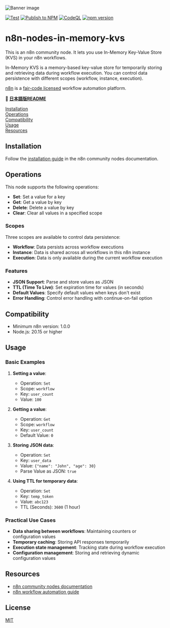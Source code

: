 ![Banner image](https://user-images.githubusercontent.com/10284570/173569848-c624317f-42b1-45a6-ab09-f0ea3c247648.png)

[![Test](https://github.com/oppai/n8n-nodes-in-memory-kvs/actions/workflows/test.yml/badge.svg)](https://github.com/oppai/n8n-nodes-in-memory-kvs/actions/workflows/test.yml)
[![Publish to NPM](https://github.com/oppai/n8n-nodes-in-memory-kvs/actions/workflows/publish.yml/badge.svg)](https://github.com/oppai/n8n-nodes-in-memory-kvs/actions/workflows/publish.yml)
[![CodeQL](https://github.com/oppai/n8n-nodes-in-memory-kvs/actions/workflows/codeql.yml/badge.svg)](https://github.com/oppai/n8n-nodes-in-memory-kvs/actions/workflows/codeql.yml)
[![npm version](https://badge.fury.io/js/n8n-nodes-in-memory-kvs.svg)](https://badge.fury.io/js/n8n-nodes-in-memory-kvs)

# n8n-nodes-in-memory-kvs

This is an n8n community node. It lets you use In-Memory Key-Value Store (KVS) in your n8n workflows.

In-Memory KVS is a memory-based key-value store for temporarily storing and retrieving data during workflow execution. You can control data persistence with different scopes (workflow, instance, execution).

[n8n](https://n8n.io/) is a [fair-code licensed](https://docs.n8n.io/reference/license/) workflow automation platform.

**📖 [日本語版README](README_ja.md)**

[Installation](#installation)  
[Operations](#operations)  
[Compatibility](#compatibility)  
[Usage](#usage)  
[Resources](#resources)  

## Installation

Follow the [installation guide](https://docs.n8n.io/integrations/community-nodes/installation/) in the n8n community nodes documentation.

## Operations

This node supports the following operations:

- **Set**: Set a value for a key
- **Get**: Get a value by key
- **Delete**: Delete a value by key
- **Clear**: Clear all values in a specified scope

### Scopes

Three scopes are available to control data persistence:

- **Workflow**: Data persists across workflow executions
- **Instance**: Data is shared across all workflows in this n8n instance
- **Execution**: Data is only available during the current workflow execution

### Features

- **JSON Support**: Parse and store values as JSON
- **TTL (Time To Live)**: Set expiration time for values (in seconds)
- **Default Values**: Specify default values when keys don't exist
- **Error Handling**: Control error handling with continue-on-fail option

## Compatibility

- Minimum n8n version: 1.0.0
 - Node.js: 20.15 or higher

## Usage

### Basic Examples

1. **Setting a value**:
   - Operation: `Set`
   - Scope: `workflow`
   - Key: `user_count`
   - Value: `100`

2. **Getting a value**:
   - Operation: `Get`
   - Scope: `workflow`
   - Key: `user_count`
   - Default Value: `0`

3. **Storing JSON data**:
   - Operation: `Set`
   - Key: `user_data`
   - Value: `{"name": "John", "age": 30}`
   - Parse Value as JSON: `true`

4. **Using TTL for temporary data**:
   - Operation: `Set`
   - Key: `temp_token`
   - Value: `abc123`
   - TTL (Seconds): `3600` (1 hour)

### Practical Use Cases

- **Data sharing between workflows**: Maintaining counters or configuration values
- **Temporary caching**: Storing API responses temporarily
- **Execution state management**: Tracking state during workflow execution
- **Configuration management**: Storing and retrieving dynamic configuration values

## Resources

- [n8n community nodes documentation](https://docs.n8n.io/integrations/#community-nodes)
- [n8n workflow automation guide](https://docs.n8n.io/)

## License

[MIT](https://github.com/n8n-io/n8n-nodes-starter/blob/master/LICENSE.md)
